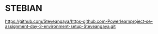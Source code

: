 # STEBIAN
https://github.com/Steveangaya/https-github.com-Powerlearnproject-se-assignment-day-3-environment-setup-Steveangaya.git
